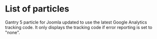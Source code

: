 # List of particles
Gantry 5 particle for Joomla updated to use the latest Google Analytics tracking code. It only displays the tracking code if error reporting is set to "none".
